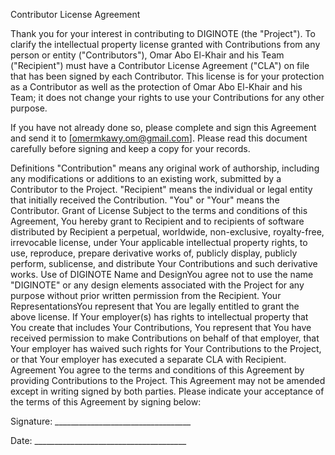 Contributor License Agreement

Thank you for your interest in contributing to DIGINOTE (the "Project"). To clarify the intellectual property license granted with Contributions from any person or entity ("Contributors"), Omar Abo El-Khair and his Team ("Recipient") must have a Contributor License Agreement ("CLA") on file that has been signed by each Contributor. This license is for your protection as a Contributor as well as the protection of Omar Abo El-Khair and his Team; it does not change your rights to use your Contributions for any other purpose.

If you have not already done so, please complete and sign this Agreement and send it to [omermkawy.om@gmail.com]. Please read this document carefully before signing and keep a copy for your records.

Definitions
"Contribution" means any original work of authorship, including any modifications or additions to an existing work, submitted by a Contributor to the Project.
"Recipient" means the individual or legal entity that initially received the Contribution.
"You" or "Your" means the Contributor.
Grant of License Subject to the terms and conditions of this Agreement, You hereby grant to Recipient and to recipients of software distributed by Recipient a perpetual, worldwide, non-exclusive, royalty-free, irrevocable license, under Your applicable intellectual property rights, to use, reproduce, prepare derivative works of, publicly display, publicly perform, sublicense, and distribute Your Contributions and such derivative works.
Use of DIGINOTE Name and DesignYou agree not to use the name "DIGINOTE" or any design elements associated with the Project for any purpose without prior written permission from the Recipient.
Your RepresentationsYou represent that You are legally entitled to grant the above license. If Your employer(s) has rights to intellectual property that You create that includes Your Contributions, You represent that You have received permission to make Contributions on behalf of that employer, that Your employer has waived such rights for Your Contributions to the Project, or that Your employer has executed a separate CLA with Recipient.
Agreement You agree to the terms and conditions of this Agreement by providing Contributions to the Project. This Agreement may not be amended except in writing signed by both parties.
Please indicate your acceptance of the terms of this Agreement by signing below:

Signature: __________________________________

Date: ______________________________________

